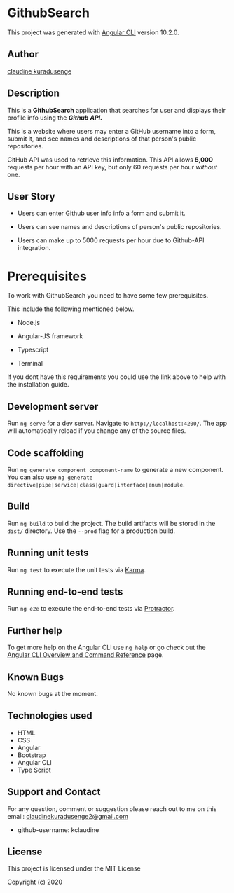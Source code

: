 # GithubSearch

This project was generated with [Angular CLI](https://github.com/angular/angular-cli) version 10.2.0.

## Author 

[claudine kuradusenge](https://github.com/kclaudine/GitHub-Search-App.git)

## Description

This is a **GithubSearch** application that searches for user and displays their profile info using the ***Github API.***

This is a website where users may enter a GitHub username into a form, submit it, and see names and descriptions of that person's public repositories.

GitHub API was used to retrieve this information. This API allows **5,000** requests per hour with an API key, but only 60 requests per hour _without_ one.

## User Story

- Users can enter Github user info info a form and submit it.

- Users can see names and descriptions of person's public repositories.

- Users can make up to 5000 requests per hour due to Github-API integration.

# Prerequisites

To work with GithubSearch you need to have some few prerequisites.

This include the following mentioned below.


* Node.js

* Angular-JS framework

* Typescript

* Terminal

If you dont have this requirements you could use the link above to help with the installation guide.


## Development server

Run `ng serve` for a dev server. Navigate to `http://localhost:4200/`. The app will automatically reload if you change any of the source files.

## Code scaffolding

Run `ng generate component component-name` to generate a new component. You can also use `ng generate directive|pipe|service|class|guard|interface|enum|module`.

## Build

Run `ng build` to build the project. The build artifacts will be stored in the `dist/` directory. Use the `--prod` flag for a production build.

## Running unit tests

Run `ng test` to execute the unit tests via [Karma](https://karma-runner.github.io).

## Running end-to-end tests

Run `ng e2e` to execute the end-to-end tests via [Protractor](http://www.protractortest.org/).

## Further help

To get more help on the Angular CLI use `ng help` or go check out the [Angular CLI Overview and Command Reference](https://angular.io/cli) page.

## Known Bugs

No known bugs at the moment.

## Technologies used

* HTML
* CSS
* Angular
* Bootstrap
* Angular CLI
* Type Script

## Support and Contact

For any question, comment or suggestion please reach out to me on this email: claudinekuradusenge2@gmail.com

- github-username: kclaudine

## License

This project is licensed under the MIT License 

Copyright (c) 2020